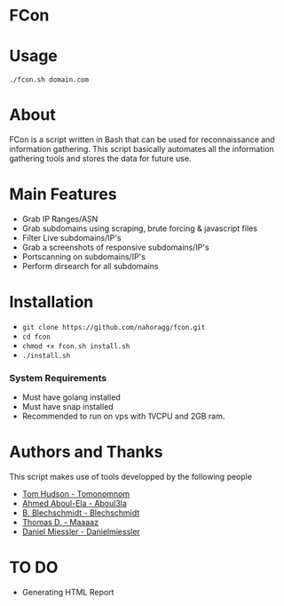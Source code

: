 # FCon

# Usage

`./fcon.sh domain.com`

# About

FCon is a script written in Bash that can be used for reconnaissance and information gathering.
This script basically automates all the information gathering tools and stores the data for future use.


# Main Features 
- Grab IP Ranges/ASN
- Grab subdomains using scraping, brute forcing & javascript files
- Filter Live subdomains/IP's
- Grab a screenshots of responsive subdomains/IP's 
- Portscanning on subdomains/IP's
- Perform dirsearch for all subdomains 



# Installation
- `git clone https://github.com/nahoragg/fcon.git`
- `cd fcon`
- `chmod +x fcon.sh install.sh`
- `./install.sh`

### System Requirements
- Must have golang installed
- Must have snap installed
- Recommended to run on vps with 1VCPU and 2GB ram.


# Authors and Thanks
This script makes use of tools developped by the following people
- [Tom Hudson - Tomonomnom](https://github.com/tomnomnom)
- [Ahmed Aboul-Ela - Aboul3la](https://github.com/aboul3la)
- [B. Blechschmidt - Blechschmidt](https://github.com/blechschmidt)
- [Thomas D. - Maaaaz](https://github.com/maaaaz)
- [Daniel Miessler - Danielmiessler](https://github.com/danielmiessler)


# TO DO
- Generating HTML Report
